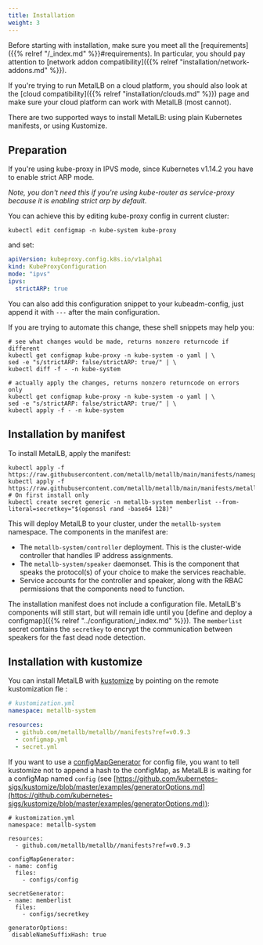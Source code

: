 ```yaml
---
title: Installation
weight: 3
---
```


Before starting with installation, make sure you meet all the
[requirements]({{% relref "/_index.md" %}}#requirements). In
particular, you should pay attention to [network addon
compatibility]({{% relref "installation/network-addons.md" %}}).

If you're trying to run MetalLB on a cloud platform, you should also
look at the [cloud compatibility]({{% relref "installation/clouds.md"
%}}) page and make sure your cloud platform can work with MetalLB
(most cannot).

There are two supported ways to install MetalLB: using plain Kubernetes
manifests, or using Kustomize.

## Preparation

If you're using kube-proxy in IPVS mode, since Kubernetes v1.14.2 you have to enable strict ARP mode.

*Note, you don't need this if you're using kube-router as service-proxy because it is enabling strict arp by default.*

You can achieve this by editing kube-proxy config in current cluster:

```shell
kubectl edit configmap -n kube-system kube-proxy
```

and set:

```yaml
apiVersion: kubeproxy.config.k8s.io/v1alpha1
kind: KubeProxyConfiguration
mode: "ipvs"
ipvs:
  strictARP: true
```

You can also add this configuration snippet to your kubeadm-config, just append it with `---` after the main configuration.

If you are trying to automate this change, these shell snippets may help you:

```shell
# see what changes would be made, returns nonzero returncode if different
kubectl get configmap kube-proxy -n kube-system -o yaml | \
sed -e "s/strictARP: false/strictARP: true/" | \
kubectl diff -f - -n kube-system

# actually apply the changes, returns nonzero returncode on errors only
kubectl get configmap kube-proxy -n kube-system -o yaml | \
sed -e "s/strictARP: false/strictARP: true/" | \
kubectl apply -f - -n kube-system
```

## Installation by manifest

To install MetalLB, apply the manifest:

```shell
kubectl apply -f https://raw.githubusercontent.com/metallb/metallb/main/manifests/namespace.yaml
kubectl apply -f https://raw.githubusercontent.com/metallb/metallb/main/manifests/metallb.yaml
# On first install only
kubectl create secret generic -n metallb-system memberlist --from-literal=secretkey="$(openssl rand -base64 128)"
```

This will deploy MetalLB to your cluster, under the `metallb-system`
namespace. The components in the manifest are:

- The `metallb-system/controller` deployment. This is the cluster-wide
  controller that handles IP address assignments.
- The `metallb-system/speaker` daemonset. This is the component that
  speaks the protocol(s) of your choice to make the services
  reachable.
- Service accounts for the controller and speaker, along with the
  RBAC permissions that the components need to function.

The installation manifest does not include a configuration
file. MetalLB's components will still start, but will remain idle
until
you
[define and deploy a configmap]({{% relref "../configuration/_index.md" %}}).
The `memberlist` secret contains the `secretkey` to encrypt the communication between speakers for the fast dead node detection.

## Installation with kustomize

You can install MetalLB with
[kustomize](https://github.com/kubernetes-sigs/kustomize) by pointing
on the remote kustomization fle :

```yaml
# kustomization.yml
namespace: metallb-system

resources:
  - github.com/metallb/metallb//manifests?ref=v0.9.3
  - configmap.yml 
  - secret.yml
```

If you want to use a
[configMapGenerator](https://github.com/kubernetes-sigs/kustomize/blob/master/examples/configGeneration.md)
for config file, you want to tell kustomize not to append a hash to
the configMap, as MetalLB is waiting for a configMap named `config`
(see
[https://github.com/kubernetes-sigs/kustomize/blob/master/examples/generatorOptions.md](https://github.com/kubernetes-sigs/kustomize/blob/master/examples/generatorOptions.md)):

```
# kustomization.yml
namespace: metallb-system

resources:
  - github.com/metallb/metallb//manifests?ref=v0.9.3

configMapGenerator:
- name: config
  files:
    - configs/config

secretGenerator:
- name: memberlist
  files:
    - configs/secretkey

generatorOptions:
 disableNameSuffixHash: true
```
